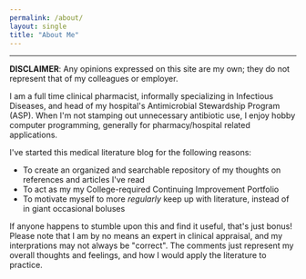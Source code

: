 ```yaml
---
permalink: /about/
layout: single
title: "About Me"
---
```


<hr>

__DISCLAIMER__: Any opinions expressed on this site are my own; they do not
represent that of my colleagues or employer.

I am a full time clinical pharmacist, informally specializing in
Infectious Diseases, and head of my hospital's Antimicrobial Stewardship
Program (ASP). When I'm not stamping out unnecessary antibiotic use, I enjoy
hobby computer programming, generally for pharmacy/hospital related
applications.

I've started this medical literature blog for the following reasons:

- To create an organized and searchable repository of my thoughts on references
and articles I've read
- To act as my my College-required Continuing Improvement Portfolio
- To motivate myself to more _regularly_ keep up with literature, instead of in
giant occasional boluses

If anyone happens to stumble upon this and find it useful, that's just bonus! Please note that I am by no means an expert in clinical appraisal, and
my interprations may not always be "correct". The comments just represent my
overall thoughts and feelings, and how I would apply the literature to
practice.



